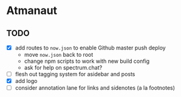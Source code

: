 # Atmanaut

## TODO
-[x] add routes to `now.json` to enable Github master push deploy
  - move `now.json` back to root
  - change npm scripts to work with new build config
  - ask for help on spectrum.chat?
-[ ] flesh out tagging system for asidebar and posts
-[x] add logo
-[ ] consider annotation lane for links and sidenotes (a la footnotes)
